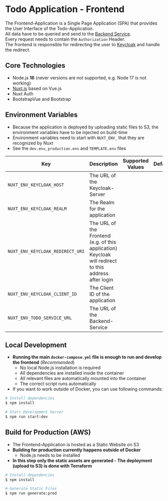 # Todo Application - Frontend

The Frontend-Application is a Single Page Application (SPA) that provides the User Interface of the Todo-Application.<br>
All data have to be queried and send to the [Backend Service](../todo-service/README.md).<br>
Every request needs to contain the `Authorization` Header.<br>
The frontend is responsible for redirecting the user to [Keycloak](../keycloak/README.md) and handle the redirect.<br>

## Core Technologies

- Node.js **16** (never versions are not supported, e.g. Node 17 is not working)
- [Nuxt.js](https://nuxtjs.org/) based on Vue.js
- Nuxt Auth
- BootstrapVue and Bootstrap

## Environment Variables

- Because the application is deployed by uploading static files to S3, the environment variables have to be injected on build-time
- Environment variables need to start with `NUXT_ENV_` that they are recognized by Nuxt
- See the `dev.env`, `production.env` and `TEMPLATE.env` files

| Key                              | Description                                                                                              | Supported Values | Default |
|----------------------------------|----------------------------------------------------------------------------------------------------------|------------------|---------|
| `NUXT_ENV_KEYCLOAK_HOST`         | The URL of the Keycloak-Server                                                                           | ` `              | ` `     |
| `NUXT_ENV_KEYCLOAK_REALM`        | The Realm for the application                                                                            | ` `              | ` `     |
| `NUXT_ENV_KEYCLOAK_REDIRECT_URI` | The URL of the Frontend (e.g. of this application)<br>Keycloak will redirect to this address after login | ` `              | ` `     |
| `NUXT_ENV_KEYCLOAK_CLIENT_ID`    | The Client ID of the application                                                                         | ` `              | ` `     |
| `NUXT_ENV_TODO_SERVICE_URL`      | The URL of the Backend-Service                                                                           | ` `              | ` `     |

## Local Development

- **Running the main `docker-compose.yml` file is enough to run and develop the frontend** (_Recommended_)
    - No local Node.js installation is required
    - All dependencies are installed inside the container
    - All relevant files are automatically mounted into the container
    - The correct script runs automatically
- If you want to work outside of Docker, you can use following commands:

```bash
# Install dependencies
$ npm install

# Start Development Server
$ npm run start:dev
```

## Build for Production (AWS)

- The Frontend-Application is hosted as a Static Website on S3
- **Building for production currently happens outside of Docker**
    - Node.js needs to be installed
- **In this step only the static assets are generated - The deployment (upload to S3) is done with Terraform**

```bash
# Install dependencies
$ npm install

# Generate Static Files
$ npm run generate:prod
```
